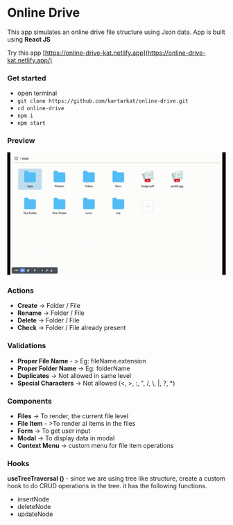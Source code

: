 # Online Drive
This app simulates an online drive file structure using Json data. App is built using **React JS**

Try this app [https://online-drive-kat.netlify.app](https://online-drive-kat.netlify.app/)

### Get started
- open terminal 
- `git clone https://github.com/kartarkat/online-drive.git`
- `cd online-drive`
- `npm i`
- `npm start`

### Preview
![](./src/Assets/Screenshots/Online_Drive.gif)

### Actions
- **Create** -> Folder / File
- **Rename** -> Folder / File
- **Delete** -> Folder / File
- **Check** -> Folder / File already present

### Validations 
- **Proper File Name** - > Eg: fileName.extension
- **Proper Folder Name** -> Eg: folderName
- **Duplicates** -> Not allowed in same level
- **Special Characters** -> Not allowed (<, >, :, ", /, \\, |, ?, *)

### Components
- **Files**  -> To render, the current file level
- **File Item** - >To render al items in the files
- **Form**  -> To get user input
- **Modal** -> To display data in modal
- **Context Menu** -> custom menu for file item operations

### Hooks
**useTreeTraversal ()**  - since we are using tree like structure, create a custom hook to do CRUD operations in the tree. it has the following functions.
- insertNode
- deleteNode
- updateNode